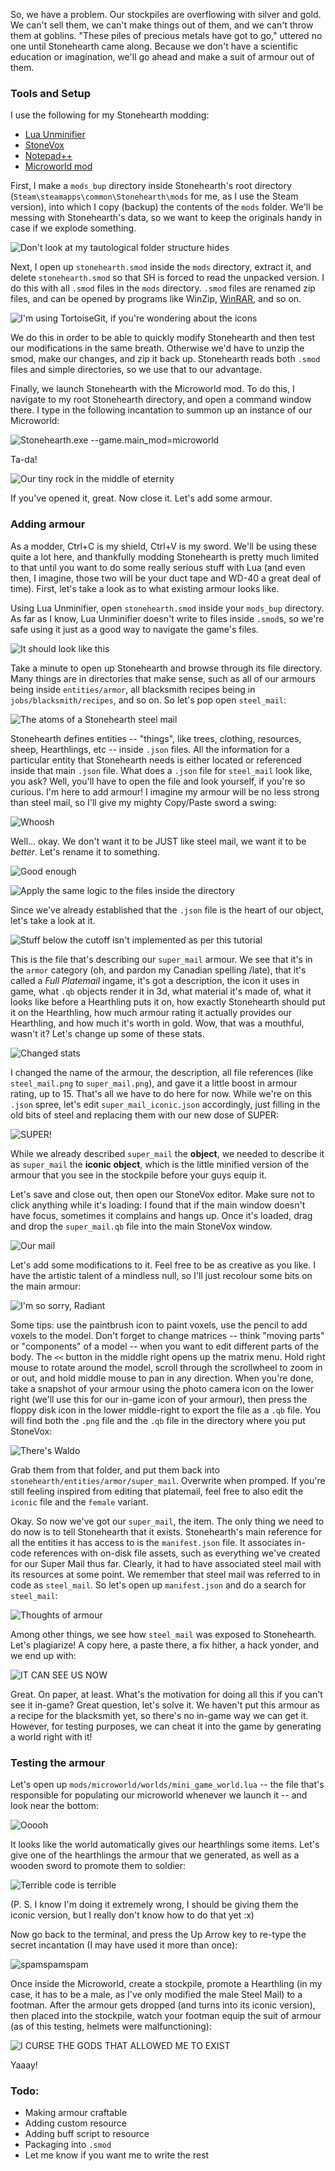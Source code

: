 So, we have a problem. Our stockpiles are overflowing with silver and gold. We can't sell them, we can't make things out of them, and we can't throw them at goblins. "These piles of precious metals have got to go," uttered no one until Stonehearth came along. Because we don't have a scientific education or imagination, we'll go ahead and make a suit of armour out of them.

### Tools and Setup

I use the following for my Stonehearth modding:
  * [Lua Unminifier](http://discourse.stonehearth.net/t/lua-unminifier-formatter-improved/8217)
  * [StoneVox](http://discourse.stonehearth.net/t/stonevox-3d-community-voxel-modeler-for-stonehearth-v-0-0-6/8664)
  * [Notepad++](http://notepad-plus-plus.org/)
  * [Microworld mod](https://github.com/stonehearth/microworld)

First, I make a `mods_bup` directory inside Stonehearth's root directory (`Steam\steamapps\common\Stonehearth\mods` for me, as I use the Steam version), into which I copy (backup) the contents of the `mods` folder. We'll be messing with Stonehearth's data, so we want to keep the originals handy in case if we explode something.

![Don't look at my tautological folder structure *hides*](http://puu.sh/g2vbL/00174bb1e7.png)

Next, I open up `stonehearth.smod` inside the `mods` directory, extract it, and delete `stonehearth.smod` so that SH is forced to read the unpacked version. I do this with all `.smod` files in the `mods` directory. `.smod` files are renamed zip files, and can be opened by programs like WinZip, [WinRAR](http://www.rarlab.com/download.htm), and so on. 

![I'm using TortoiseGit, if you're wondering about the icons](http://puu.sh/g2vyT/075a151593.png)

We do this in order to be able to quickly modify Stonehearth and then test our modifications in the same breath. Otherwise we'd have to unzip the smod, make our changes, and zip it back up. Stonehearth reads both `.smod` files and simple directories, so we use that to our advantage.

Finally, we launch Stonehearth with the Microworld mod. To do this, I navigate to my root Stonehearth directory, and open a command window there. I type in the following incantation to summon up an instance of our Microworld:

![Stonehearth.exe --game.main_mod=microworld](http://puu.sh/g2wq9/0ff06615c3.jpg)

Ta-da!

![Our tiny rock in the middle of eternity](http://puu.sh/g2wzx/efa604da07.jpg)

If you've opened it, great. Now close it. Let's add some armour.

### Adding armour

As a modder, Ctrl+C is my shield, Ctrl+V is my sword. We'll be using these quite a lot here, and thankfully modding Stonehearth is pretty much limited to that until you want to do some really serious stuff with Lua (and even then, I imagine, those two will be your duct tape and WD-40 a great deal of time). First, let's take a look as to what existing armour looks like.

Using Lua Unminifier, open `stonehearth.smod` inside your `mods_bup` directory. As far as I know, Lua Unminifier doesn't write to files inside `.smod`s, so we're safe using it just as a good way to navigate the game's files. 

![It should look like this](http://puu.sh/g2xsr/cdd41929d8.jpg)

Take a minute to open up Stonehearth and browse through its file directory. Many things are in directories that make sense, such as all of our armours being inside `entities/armor`, all blacksmith recipes being in `jobs/blacksmith/recipes`, and so on. So let's pop open `steel_mail`:

![The atoms of a Stonehearth steel mail](http://puu.sh/g2xYT/bde3c5a0bb.png)

Stonehearth defines entities -- "things", like trees, clothing, resources, sheep, Hearthlings, etc -- inside `.json` files. All the information for a particular entity that Stonehearth needs is either located or referenced inside that main `.json` file. What does a `.json` file for `steel_mail` look like, you ask? Well, you'll have to open the file and look yourself, if you're so curious. I'm here to add armour! I imagine my armour will be no less strong than steel mail, so I'll give my mighty Copy/Paste sword a swing:

![Whoosh](http://puu.sh/g2yuJ/548ff02d48.png)

Well... okay. We don't want it to be JUST like steel mail, we want it to be *better*. Let's rename it to something.

![Good enough](http://puu.sh/g2yKt/29a67597ea.png)

![Apply the same logic to the files inside the directory](http://puu.sh/g2yXp/57c2375f7b.png)

Since we've already established that the `.json` file is the heart of our object, let's take a look at it.

![Stuff below the cutoff isn't implemented as per this tutorial](http://puu.sh/g2z9P/9cb8c2dc11.png)

This is the file that's describing our `super_mail` armour. We see that it's in the `armor` category (oh, and pardon my Canadian spelling /late), that it's called a *Full Platemail* ingame, it's got a description, the icon it uses in game, what `.qb` objects render it in 3d, what material it's made of, what it looks like before a Hearthling puts it on, how exactly Stonehearth should put it on the Hearthling, how much armour rating it actually provides our Hearthling, and how much it's worth in gold. Wow, that was a mouthful, wasn't it? Let's change up some of these stats.

![Changed stats](http://puu.sh/g2zCF/477c3bf484.png)

I changed the name of the armour, the description, all file references (like `steel_mail.png` to `super_mail.png`), and gave it a little boost in armour rating, up to 15. That's all we have to do here for now. While we're on this `.json` spree, let's edit `super_mail_iconic.json` accordingly, just filling in the old bits of steel and replacing them with our new dose of SUPER:

![SUPER!](http://puu.sh/g2Gtl/3ad1f94e92.png)

While we already described `super_mail` the **object**, we needed to describe it as `super_mail` the **iconic object**, which is the little minified version of the armour that you see in the stockpile before your guys equip it.

Let's save and close out, then open our StoneVox editor. Make sure not to click anything while it's loading: I found that if the main window doesn't have focus, sometimes it complains and hangs up. Once it's loaded, drag and drop the `super_mail.qb` file into the main StoneVox window.

![Our mail](http://puu.sh/g2Aub/b37f6e0ea1.jpg)

Let's add some modifications to it. Feel free to be as creative as you like. I have the artistic talent of a mindless null, so I'll just recolour some bits on the main armour:

![I'm so sorry, Radiant](http://puu.sh/g2ARh/61fdfca0fb.jpg)

Some tips: use the paintbrush icon to paint voxels, use the pencil to add voxels to the model. Don't forget to change matrices -- think "moving parts" or "components" of a model -- when you want to edit different parts of the body. The `<<` button in the middle right opens up the matrix menu. Hold right mouse to rotate around the model, scroll through the scrollwheel to zoom in or out, and hold middle mouse to pan in any direction. When you're done, take a snapshot of your armour using the photo camera icon on the lower right (we'll use this for our in-game icon of your armour), then press the floppy disk icon in the lower middle-right to export the file as a `.qb` file. You will find both the `.png` file and the `.qb` file in the directory where you put StoneVox:

![There's Waldo](http://puu.sh/g2BSk/3db64b4611.jpg)

Grab them from that folder, and put them back into `stonehearth/entities/armor/super_mail`. Overwrite when promped. If you're still feeling inspired from editing that platemail, feel free to also edit the `iconic` file and the `female` variant.

Okay. So now we've got our `super_mail`, the item. The only thing we need to do now is to tell Stonehearth that it exists. Stonehearth's main reference for all the entities it has access to is the `manifest.json` file. It associates in-code references with on-disk file assets, such as everything we've created for our Super Mail thus far. Clearly, it had to have associated steel mail with its resources at some point. We remember that steel mail was referred to in code as `steel_mail`. So let's open up `manifest.json` and do a search for `steel_mail`:

![Thoughts of armour](http://puu.sh/g2CvQ/dcec0a3bff.png)

Among other things, we see how `steel_mail` was exposed to Stonehearth. Let's plagiarize! A copy here, a paste there, a fix hither, a hack yonder, and we end up with:

![IT CAN SEE US NOW](http://puu.sh/g2CK5/c6ca377e0c.png)

Great. On paper, at least. What's the motivation for doing all this if you can't see it in-game? Great question, let's solve it. We haven't put this armour as a recipe for the blacksmith yet, so there's no in-game way we can get it. However, for testing purposes, we can cheat it into the game by generating a world right with it!

### Testing the armour

Let's open up `mods/microworld/worlds/mini_game_world.lua` -- the file that's responsible for populating our microworld whenever we launch it -- and look near the bottom:

![Ooooh](http://puu.sh/g2F64/964d56dcac.png)

It looks like the world automatically gives our hearthlings some items. Let's give one of the hearthlings the armour that we generated, as well as a wooden sword to promote them to soldier:

![Terrible code is terrible](http://puu.sh/g2Fy8/4707c2eeba.png)

(P. S. I know I'm doing it extremely wrong, I should be giving them the iconic version, but I really don't know how to do that yet :x)

Now go back to the terminal, and press the Up Arrow key to re-type the secret incantation (I may have used it more than once):

![spamspamspam](http://puu.sh/g2FNd/e72921682e.png)

Once inside the Microworld, create a stockpile, promote a Hearthling (in my case, it has to be a male, as I've only modified the male Steel Mail) to a footman. After the armour gets dropped (and turns into its iconic version), then placed into the stockpile, watch your footman equip the suit of armour (as of this testing, helmets were malfunctioning):

![I CURSE THE GODS THAT ALLOWED ME TO EXIST](http://puu.sh/g2G22/c0d9df1bc2.jpg)

Yaaay!

### Todo:

 * Making armour craftable
 * Adding custom resource
 * Adding buff script to resource
 * Packaging into `.smod`
 * Let me know if you want me to write the rest
